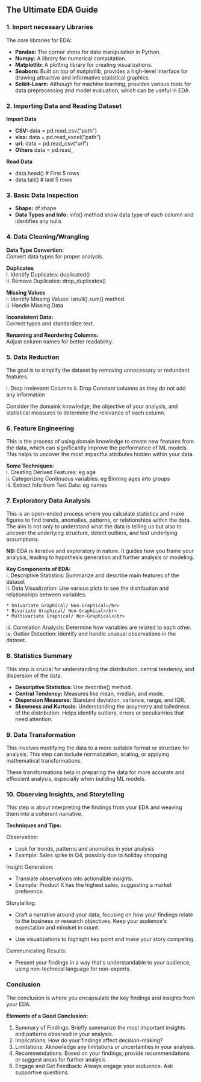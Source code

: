 ## The Ultimate EDA Guide
### 1. Import necessary Libraries

The core libraries for EDA:</br>

* **Pandas:** The corner stone for data manipulation in Python.
* **Numpy:** A library for numerical computation.
* **Matplotlib:** A plotting library for creating visualizations.
* **Seaborn:** Built on top of matplotlib, provides a high-level interface for drawing attractive and informative statistical graphics.
* **Scikit-Learn:** Although for machine learning, provides various tools for data preprocessing and model evaluation, which can be useful in EDA.

### 2. Importing Data and Reading Dataset

  **Import Data**
   * **CSV:** data = pd.read_csv("path")
   * **xlsx:** data = pd.read_excel("path")
   * **url:** data = pd.read_csv("url")
   * **Others** data = pd.read_<format>
   
  **Read Data**
   * data.head() # First 5 rows
   * data.tail() # last 5 rows

### 3. Basic Data Inspection
   * **Shape:** df.shape
   * **Data Types and Info:** info() method show data type of each column and identifies any nulls
     
### 4. Data Cleaning/Wrangling

**Data Type Convertion:** </br>
  Convert data types for proper analysis.</br>
  
**Duplicates**</br>
    i. Identify Duplicates: duplicated()</br>
    ii. Remove Duplicates: drop_duplicates()

**Missing Values**</br>
    i. Identify Missing Values: isnull().sum() method.</br>
    ii. Handle Missing Data</br>
    
**Inconsistent Data:** </br>
  Correct typos and standardize text.</br>
  
**Renaming and Reordering Columns:** </br>
  Adjust column names for better readability.

### 5. Data Reduction

The goal is to simplify the dataset by removing unnecessary or redundant features.

i. Drop Irrelevamt Columns
ii. Drop Constant columns as they do not add any information

Consider the domaink knowledge, the objective of your analysis, and statistical measures to determine the relevance of each column.

### 6. Feature Engineering

This is the process of using domain knowledge to create new features from the data, which can significantly improve the performance of ML models. This helps to uncover the most impactful attributes hidden within your data.

**Some Techniques:** </br>
  i. Creating Derived Features: eg age</br>
  ii. Categorizing Continuous variables: eg Binning ages into groups</br>
  iii. Extract Info from Text Data: eg names

### 7. Exploratory Data Analysis

This is an open-ended process where you calculate statistics and make figures to find trends, anomalies, patterns, or relationships within the data. The aim is not only to understand what the data is telling us but also to uncover the underlying structure, detect outliers, and test underlying assumptions.

**NB:** EDA is iterative and exploratory in nature. It guides how you frame your analysis, leading to hypothesis generation and further analysis or modeling.

**Key Components of EDA:** </br>
  i. Descriptive Statistics: Summarize and describe main features of the dataset</br>
  ii. Data Visualization: Use various plots to see the distribution and relationships between variables.</br>
  
    * Univariate Graphical/ Non-Graphical</br>
    * Bivariate Graphical/ Non-Graphical</br>
    * Multivariate Graphical/ Non-Graphical</br>
    
  iii. Correlation Analysis: Determine how variables are related to each other.</br>
  iv. Outlier Detection: Identify and handle unusual observations in the dataset.</br>

### 8. Statistics Summary

This step is crucial for understanding the distribution, central tendency, and dispersion of the data.

  * **Descriptive Statistics:** Use describe() method.
  * **Central Tendency:** Measures like mean, median, and mode.
  * **Dispersion Measures:** Standard deviation, variance, range, and IQR.
  * **Skewness and Kurtosis:** Understanding the assymetry and tailedness of the distribution. Helps identify outliers, errors or peculiariries that need attention.

### 9. Data Transformation

This involves modifying the data to a more suitable format or structure for analysis. This step can include normalization, scaling, or applying mathematical transformations.

These transformations help in preparing the data for more accurate and efficcient analysis, especially when building ML models.

### 10. Observing Insights, and Storytelling

This step is about interpreting the findings from your EDA and weaving them into a coherent narrative.

**Techniques and Tips:**</br>

Observation:</br>
  * Look for trends, patterns and anomalies in your analysis
  * Example: Sales spike in Q4, possibly due to holiday shopping

Insight Generation:
  * Translate observations into actionalble insights.
  * Example: Product X has the highest sales, suggesting a market preference.

Storytelling:
  * Craft a narrative around your data, focusing on how your findings relate to the business or research objectives. Keep your audience's expectation and mindset in count.

  * Use visualizations to highlight key point and make your story compeling.

Communicating Results:
* Present your findings in a way that's understandable to your audience, using non-technical language for non-experts.

### Conclusion

The conclusion is where you encapsulate the key findings and insights from your EDA.

**Elements of a Good Conclusion:**

1. Summary of Findings: Briefly summarize the most important insights and patterns observed in your analysis.
2. Implications: How do your findings affect decision-making?
3. Limitations: Aknowledge any limitations or uncertainties in your analysis.
4. Recommendations: Based on your findings, provide recommendations or suggest areas for further analysis.
5. Engage and Get Feedback: Always engage your auduence. Ask supportive questions. 
  
